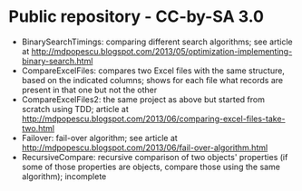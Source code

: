 Public repository - CC-by-SA 3.0
======

* BinarySearchTimings: comparing different search algorithms; see article at http://mdpopescu.blogspot.com/2013/05/optimization-implementing-binary-search.html
* CompareExcelFiles: compares two Excel files with the same structure, based on the indicated columns; shows for each file what records are present in that one but not the other
* CompareExcelFiles2: the same project as above but started from scratch using TDD; article at http://mdpopescu.blogspot.com/2013/06/comparing-excel-files-take-two.html
* Failover: fail-over algorithm; see article at http://mdpopescu.blogspot.com/2013/06/fail-over-algorithm.html
* RecursiveCompare: recursive comparison of two objects' properties (if some of those properties are objects, compare those using the same algorithm); incomplete
